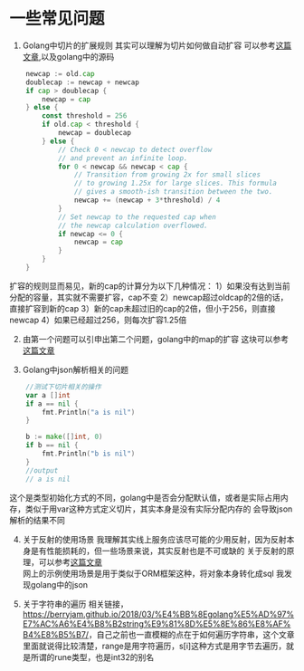 # 一些常见问题
1. Golang中切片的扩展规则
其实可以理解为切片如何做自动扩容
可以参考[这篇文章](https://draveness.me/golang/docs/part2-foundation/ch03-datastructure/golang-array-and-slice/),以及golang中的源码
``` go
	newcap := old.cap
	doublecap := newcap + newcap
	if cap > doublecap {
		newcap = cap
	} else {
		const threshold = 256
		if old.cap < threshold {
			newcap = doublecap
		} else {
			// Check 0 < newcap to detect overflow
			// and prevent an infinite loop.
			for 0 < newcap && newcap < cap {
				// Transition from growing 2x for small slices
				// to growing 1.25x for large slices. This formula
				// gives a smooth-ish transition between the two.
				newcap += (newcap + 3*threshold) / 4
			}
			// Set newcap to the requested cap when
			// the newcap calculation overflowed.
			if newcap <= 0 {
				newcap = cap
			}
		}
	}
```
扩容的规则显而易见，新的cap的计算分为以下几种情况：
1）如果没有达到当前分配的容量，其实就不需要扩容，cap不变
2）newcap超过oldcap的2倍的话，直接扩容到新的cap
3）新的cap未超过旧的cap的2倍，但小于256，则直接newcap
4）如果已经超过256，则每次扩容1.25倍

2. 由第一个问题可以引申出第二个问题，golang中的map的扩容
这块可以参考[这篇文章](https://draveness.me/golang/docs/part2-foundation/ch03-datastructure/golang-hashmap/)

3. Golang中json解析相关的问题

``` go
	//测试下切片相关的操作
	var a []int
	if a == nil {
		fmt.Println("a is nil")
	}

	b := make([]int, 0)
	if b == nil {
		fmt.Println("b is nil")
	}
	//output
	// a is nil

```
这个是类型初始化方式的不同，golang中是否会分配默认值，或者是实际占用内存，类似于用var这种方式定义切片，其实本身是没有实际分配内存的
会导致json解析的结果不同

4. 关于反射的使用场景
我理解其实线上服务应该尽可能的少用反射，因为反射本身是有性能损耗的，但一些场景来说，其实反射也是不可或缺的
关于反射的原理，可以参考[这篇文章](https://mp.weixin.qq.com/s/298AO5no7MUlDGGGK9aPeQ)  
网上的示例使用场景是用于类似于ORM框架这种，将对象本身转化成sql
我发现golang中的json

5. 关于字符串的遍历
相关链接，<https://berryjam.github.io/2018/03/%E4%BB%8Egolang%E5%AD%97%E7%AC%A6%E4%B8%B2string%E9%81%8D%E5%8E%86%E8%AF%B4%E8%B5%B7/>，自己之前也一直模糊的点在于如何遍历字符串，这个文章里面就说得比较清楚，range是用字符遍历，s[i]这种方式是用字节去遍历，就是所谓的rune类型，也是int32的别名


